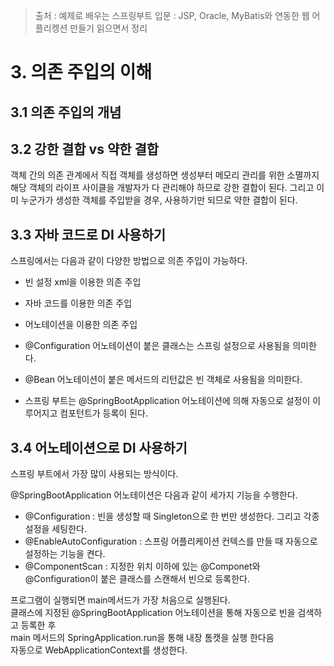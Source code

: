 > 출처 : 예제로 배우는 스프링부트 입문 : JSP, Oracle, MyBatis와 연동한 웹 어플리켕션 만들기 읽으면서 정리

# 3. 의존 주입의 이해
## 3.1 의존 주입의 개념
## 3.2 강한 결합 vs 약한 결합
객체 간의 의존 관계에서 직접 객체를 생성하면 생성부터 메모리 관리를 위한 소멸까지 해당 객체의 라이프 사이클을 개발자가 다 관리해야 하므로 강한 결합이 된다.
그리고 이미 누군가가 생성한 객체를 주입받을 경우, 사용하기만 되므로 약한 결합이 된다.

## 3.3 자바 코드로 DI 사용하기
스프링에서는 다음과 같이 다양한 방법으로 의존 주입이 가능하다.
- 빈 설정 xml을 이용한 의존 주입
- 자바 코드를 이용한 의존 주입
- 어노테이션을 이용한 의존 주입

- @Configuration 어노테이션이 붙은 클래스는 스프링 설정으로 사용됨을 의미한다.
- @Bean 어노테이션이 붙은 메서드의 리턴값은 빈 객체로 사용됨을 의미한다.
- 스프링 부트는 @SpringBootApplication 어노테이션에 의해 자동으로 설정이 이루어지고 컴포턴트가 등록이 된다.

## 3.4 어노테이션으로 DI 사용하기
스프링 부트에서 가장 많이 사용되는 방식이다.

@SpringBootApplication 어노테이션은 다음과 같이 세가지 기능을 수행한다.
- @Configuration : 빈을 생성할 때 Singleton으로 한 번만 생성한다. 그리고 각종 설정을 세팅한다.
- @EnableAutoConfiguration : 스프링 어플리케이션 컨텍스를 만들 때 자동으로 설정하는 기능을 켠다.
- @ComponentScan : 지정한 위치 이하에 있는 @Componet와 @Configuration이 붙은 클래스를 스캔해서 빈으로 등록한다.

프로그램이 실행되면 main메서드가 가장 처음으로 실행된다.  
클래스에 지정된 @SpringBootApplication 어노테이션을 통해 자동으로 빈을 검색하고 등록한 후  
main 메서드의 SpringApplication.run을 통해 내장 톰캣을 실행 한다음  
자동으로 WebApplicationContext를 생성한다.


